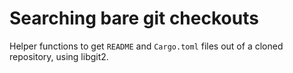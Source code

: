 # Searching bare git checkouts

Helper functions to get `README` and `Cargo.toml` files out of a cloned repository, using libgit2.
